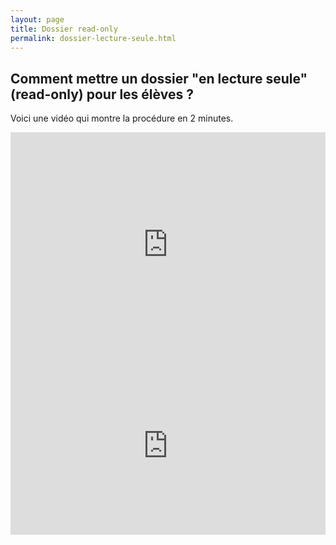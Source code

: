 ```yaml
---
layout: page
title: Dossier read-only
permalink: dossier-lecture-seule.html
---
```


## Comment mettre un dossier "en lecture seule" (read-only) pour les élèves ?

Voici une vidéo qui montre la procédure en 2 minutes.

<iframe width="100%" style="aspect-ratio:16/9" src="https://eduvaud.sharepoint.com/sites/ERACOM_ID_Teams/_layouts/15/embed.aspx?UniqueId=40491d8c-1de3-42b2-b3c5-4d8eccf92708&embed=%7B%22ust%22%3Atrue%2C%22hv%22%3A%22CopyEmbedCode%22%7D&referrer=StreamWebApp&referrerScenario=EmbedDialog.Create" width="640" height="360" frameborder="0" scrolling="no" allowfullscreen title="Teams dossier lecture seule.mp4"></iframe>

<iframe title="vimeo-player" src="https://player.vimeo.com/video/858682875?h=7e0f61577c" width="100%" style="aspect-ratio:16/9" frameborder="0"    allowfullscreen></iframe>